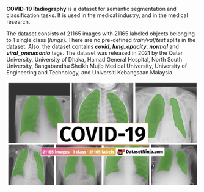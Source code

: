 **COVID-19 Radiography** is a dataset for semantic segmentation and classification tasks. It is used in the medical industry, and in the medical research. 

The dataset consists of 21165 images with 21165 labeled objects belonging to 1 single class (*lungs*). There are no pre-defined <i>train/val/test</i> splits in the dataset. Also, the dataset contains ***covid***, ***lung_opacity***, ***normal*** and ***viral_pneumonia*** tags. The dataset was released in 2021 by the Qatar University, University of Dhaka, Hamad General Hospital, North South University, Bangabandhu Sheikh Mujib Medical University, University of Engineering and Technology, and Universiti Kebangsaan Malaysia.

<img src="https://github.com/dataset-ninja/covid-19/raw/main/visualizations/poster.png">
